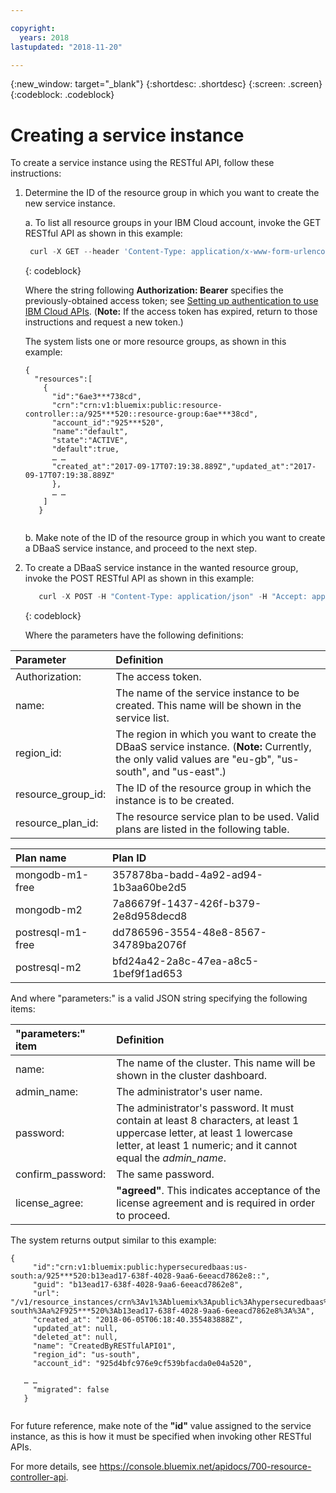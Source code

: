 ```yaml
---

copyright:
  years: 2018
lastupdated: "2018-11-20"

---
```


{:new_window: target="_blank"}
{:shortdesc: .shortdesc}
{:screen: .screen}
{:codeblock: .codeblock}


# Creating a service instance

To create a service instance using the RESTful API, follow these instructions:

1. Determine the ID of the resource group in which you want to create the new service instance.

   a. To list all resource groups in your IBM Cloud account, invoke the GET RESTful API as shown in this example:
   
      ```javascript
       curl -X GET --header 'Content-Type: application/x-www-form-urlencoded' --header 'Accept: application/json' --header 'Authorization:   Bearer eyJraWQiOiIyMDE3MT*** ***3V4pMYrOvMniLA' https://resource-manager.bluemix.net/v1/resource_groups 
      ```
      {: codeblock}

     Where the string following **Authorization: Bearer** specifies the previously-obtained access token; see [Setting up authentication to use IBM Cloud APIs](../../../docs/services/hyper-protect-dbaas/icloud_auth.html). (**Note:** If the access token has expired, return to those instructions and request a new token.)

     The system lists one or more resource groups, as shown in this example:
     
     <pre><code class="hljs">{
     "resources":[
       {
         "id":"6ae3***738cd",
         "crn":"crn:v1:bluemix:public:resource-controller::a/925***520::resource-group:6ae***38cd",
         "account_id":"925***520",
         "name":"default",
         "state":"ACTIVE",
         "default":true,
         … …
         "created_at":"2017-09-17T07:19:38.889Z","updated_at":"2017-09-17T07:19:38.889Z"
         },
         … …
       ]
      }
     </code></pre>
   
   b. Make note of the ID of the resource group in which you want to create a DBaaS service instance, and proceed to the next step.

2. To create a DBaaS service instance in the wanted resource group, invoke the POST RESTful API as shown in this example:
  
   ```javascript
      curl -X POST -H "Content-Type: application/json" -H "Accept: application/json" -H "Authorization: Bearer eyJraWQiOiIyMDE3MT*** ***3V4pMYrOvMniLA" --data '{"name":"CreatedByRESTfulAPI01", "region_id": "us-south", "resource_group_id": "6ae3***738cd", "resource_plan_id": "357878ba-badd-4a92-ad94-1b3aa60be2d5","parameters":{"name":"RESTfulAPITest01", "admin_name":"admin", "password":"Pass4user", "confirm_password":"Pass4user","license_agree":["agreed"]}}' https://resource-controller.ng.bluemix.net/v1/resource_instances
     ```
   {: codeblock}

   Where the parameters have the following definitions:
   
| Parameter           | Definition                                                    |
| :---------------    | :------------------------------------------------------------- |  
| Authorization:      | The access token.  |
| name:               | The name of the service instance to be created. This name will be shown in the service list. |
| region_id:          | The region in which you want to create the DBaaS service instance. (**Note:** Currently, the only valid values are "eu-gb", "us-south", and "us-east".) |
| resource_group_id:  | The ID of the resource group in which the instance is to be created. |
| resource_plan_id:   | The resource service plan to be used. Valid plans are listed in the following table. |

| Plan name           | Plan ID                                                    |
| :---------------    | :------------------------------------------------------------ |  
| mongodb-m1-free      | 357878ba-badd-4a92-ad94-1b3aa60be2d5  |
| mongodb-m2           | 7a86679f-1437-426f-b379-2e8d958decd8 |
| postresql-m1-free    | dd786596-3554-48e8-8567-34789ba2076f |
| postresql-m2         | bfd24a42-2a8c-47ea-a8c5-1bef9f1ad653 |

   And where "parameters:" is a valid JSON string specifying the following items: 

| "parameters:" item   | Definition |
| :--------------- |  :------------------------------------------------------------- |
| name:            | The name of the cluster. This name will be shown in the cluster dashboard. |
| admin_name:      | The administrator's user name. |
| password:         | The administrator's password. It must contain at least 8 characters, at least 1 uppercase letter, at least 1 lowercase letter, at least 1 numeric; and it cannot equal the *admin_name*. |
| confirm_password: | The same password. |
| license_agree:    | **"agreed"**. This indicates acceptance of the license agreement and is required in order to proceed. |
   
   The system returns output similar to this example:
   
   <pre><code class="hljs">{
     "id":"crn:v1:bluemix:public:hypersecuredbaas:us-south:a/925***520:b13ead17-638f-4028-9aa6-6eeacd7862e8::",
     "guid": "b13ead17-638f-4028-9aa6-6eeacd7862e8",
     "url": "/v1/resource_instances/crn%3Av1%3Abluemix%3Apublic%3Ahypersecuredbaas%3Aus-south%3Aa%2F925***520%3Ab13ead17-638f-4028-9aa6-6eeacd7862e8%3A%3A",
     "created_at": "2018-06-05T06:18:40.355483888Z",
     "updated_at": null,
     "deleted_at": null,
     "name": "CreatedByRESTfulAPI01",
     "region_id": "us-south",
     "account_id": "925d4bfc976e9cf539bfacda0e04a520",
     
   … …
     "migrated": false
   }
   </code></pre>
   
   For future reference, make note of the **"id"** value assigned to the service instance, 
   as this is how it must be specified when invoking other RESTful APIs.

For more details, see https://console.bluemix.net/apidocs/700-resource-controller-api.

